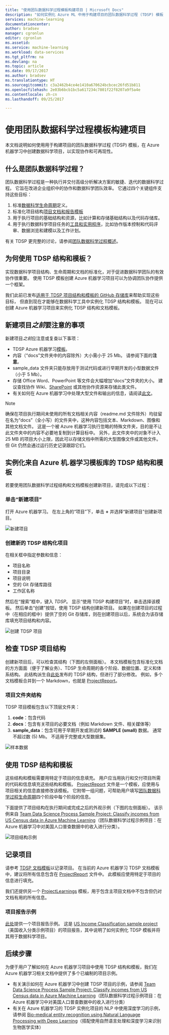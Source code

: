 ```yaml
---
title: "使用团队数据科学过程模板构建项目 | Microsoft Docs"
description: "如何实例化 Azure ML 中用于构建项目的团队数据科学过程 (TDSP) 模板，以实现协作。"
services: machine-learning
documentationcenter: 
author: bradsev
manager: cgronlun
editor: cgronlun
ms.assetid: 
ms.service: machine-learning
ms.workload: data-services
ms.tgt_pltfrm: na
ms.devlang: na
ms.topic: article
ms.date: 09/17/2017
ms.author: bradsev
ms.translationtype: HT
ms.sourcegitcommit: c3a2462b4ce4e1410a670624bcbcec26fd51b811
ms.openlocfilehash: 2e03b6bcb1bc5a617234c7801f22f8207a9f5a4e
ms.contentlocale: zh-cn
ms.lasthandoff: 09/25/2017

---
```


# <a name="structure-projects-with-team-data-science-process-template"></a>使用团队数据科学过程模板构建项目

本文档说明如何使用用于构建项目的团队数据科学过程 (TDSP) 模板，在 Azure 机器学习中创建数据科学项目，以实现协作和可再现性。 


## <a name="what-is-team-data-science-process"></a>什么是团队数据科学过程？
团队数据科学过程是一种执行并交付高级分析解决方案的敏捷、迭代的数据科学过程。 它旨在改进企业组织中的协作和数据科学团队效率。 它通过四个关键组件支持这些目标：

1. 标准[数据科学生命周期](https://github.com/Azure/Microsoft-TDSP/blob/master/Docs/lifecycle-detail.md)定义。
2. 标准化项目结构[项目文档和报告模板](https://github.com/Azure/Azure-TDSP-ProjectTemplate)
3. 用于执行项目的基础结构和资源，比如计算和存储基础结构以及代码存储库。
4. 用于执行数据科学项目任务的[工具和实用程序](https://github.com/Azure/Azure-TDSP-Utilities)，比如协作版本控制和代码评审、数据浏览和建模以及工作计划。

有关 TDSP 更完整的讨论，请参阅[团队数据科学过程概述](https://github.com/Azure/Microsoft-TDSP/blob/master/Docs/README.md)。

## <a name="why-should-you-use-tdsp-structure-and-templates"></a>为何使用 TDSP 结构和模板？
实现数据科学项目结构、生命周期和文档的标准化，对于促进数据科学团队的有效协作很重要。 使用 TDSP 模板创建 Azure 机器学习项目可以为协调团队协作提供一个框架。

我们此前已发布[适用于 TDSP 项目结构和模板的 GitHub 存储库](https://github.com/Azure/Azure-TDSP-ProjectTemplate)来帮助实现这些目标， 但直到现在才能够在数据科学工具中实例化 TDSP 结构和模板。 现在可以创建 Azure 机器学习项目来实例化 TDSP 结构和文档模板。 

## <a name="things-to-note-before-creating-a-new-project"></a>新建项目*之前*要注意的事项
新建项目*之前*应注意或复查以下事项：
* TDSP Azure 机器学习[模板](https://aka.ms/tdspamlgithubrepo)。
* 内容（“docs”文件夹中的内容除外）大小需小于 25 Mb。 请参阅下面的**注意**。
* sample\_data 文件夹只能存放用于测试代码或进行早期开发的小型数据文件（小于 5 Mb）。
* 存储 Office Word、PowerPoint 等文件会大幅增加“docs”文件夹的大小。 建议查找协作 Wiki、[SharePoint](https://products.office.com/en-us/sharepoint/collaboration) 或其他协作资源来存储此类文件。
* 有关如何在 Azure 机器学习中处理大型文件和输出的信息，请阅读[此文](http://aka.ms/aml-largefiles)。

> [!NOTE]
> 确保在项目执行期间未使用的所有文档相关内容（readme.md 文件除外）均驻留在名为“docs”（全小写）的文件夹中，这种内容包括文本、Markdown、图像和其他文档文件。 这是一个被 Azure 机器学习执行忽略的特殊文件夹，目的是不让此文件夹中的内容不必要地复制到计算目标中。 另外，此文件夹中的对象不计入 25 MB 的项目大小上限，因此可以存储文档中所需的大型图像文件或其他文件。 但 Git 仍然会通过运行历史记录跟踪它们。 

## <a name="instantiating-tdsp-structure-and-templates-from-the-azure-machine-learning-template-gallery"></a>实例化来自 Azure 机.器学习模板库的 TDSP 结构和模板
若要使用团队数据科学过程结构和文档模板创建新项目，请完成以下过程： 

### <a name="click-on-new-project"></a>单击“新建项目”
打开 Azure 机器学习。 在左上角的“项目”下，单击 **+** 并选择“新建项目”创建新项目。

![新建项目](./media/how-to-use-tdsp-in-azure-ml/instantiation-1.png)


### <a name="creating-a-new-tdsp-structured-project"></a>创建新的 TDSP 结构化项目
在相关框中指定参数和信息：

- 项目名称
- 项目目录
- 项目说明
- 空的 Git 存储库路径
- 工作区名称

然后在“搜索”框中，键入 *TDSP*。 显示“使用 TDSP 构建项目”时，单击选择该模板。 然后单击“创建”按钮，使用 TDSP 结构创建新项目。 如果在创建项目的过程中（在相应的框中）提供了空的 Git 存储库，则在创建项目以后，系统会为该存储库填充项目结构和内容。

![创建 TDSP 项目](./media/how-to-use-tdsp-in-azure-ml/instantiation-2.png)


## <a name="examine-the-tdsp-project-structure"></a>检查 TDSP 项目结构
创建新项目后，可以检查其结构（下图的左侧面板）。 本文档模板包含标准化文档的方方面面（便于了解业务）、TDSP 生命周期的各个阶段、数据位置、定义和体系结构。 此结构派生自[此处](https://github.com/Azure/Azure-TDSP-ProjectTemplate)发布的 TDSP 结构，但进行了部分修改。 例如，多个文档模板合并到一个 Markdown，也就是 [ProjectReport](https://aka.ms/tdspamlgithubrepoprojectreport)。 

### <a name="project-folder-structure"></a>项目文件夹结构
TDSP 项目模板包含以下顶层文件夹：
1. **code**：包含代码
2. **docs**：包含有关项目的必要文档（例如 Markdown 文件、相关媒体等）
3. **sample_data**：包含可用于早期开发或测试的 **SAMPLE (small)** 数据。 通常不超过数 (5) Mb。 不适用于完整或大型数据集。

![样本数据](./media/how-to-use-tdsp-in-azure-ml/instantiation-3.png)


## <a name="using-the-tdsp-structure-and-templates"></a>使用 TDSP 结构和模板
这些结构和模板需要用特定于项目的信息填充。 用户应当用执行和交付项目所需的代码和信息填充这些结构和模板。 [ProjectReport](https://aka.ms/tdspamlgithubrepoprojectreport) 文件是一个模板，应使用与项目相关的信息直接修改该模板。 它附带一组问题，可帮助用户填写[团队数据科学过程生命周期](https://github.com/Azure/Microsoft-TDSP/blob/master/Docs/lifecycle-detail.md)四个阶段中每个阶段的信息。

下面提供了项目结构在执行期间或完成之后的外观示例（下图的左侧面板）。 该示例来自 [Team Data Science Process Sample Project: Classify incomes from US Census data in Azure Machine Learning](https://github.com/Azure/MachineLearningSamples-TDSPUCIAdultIncome)（团队数据科学过程示例项目：在 Azure 机器学习中对美国人口普查数据中的收入进行分类）。

![项目结构示例](./media/how-to-use-tdsp-in-azure-ml/instantiation-4.png)

## <a name="documenting-your-project"></a>记录项目
请参考 [TDSP 文档模板](https://github.com/Azure/Azure-TDSP-ProjectTemplate)以记录项目。 在当前的 Azure 机器学习 TDSP 文档模板中，建议将所有信息包含在 [ProjectReport](https://aka.ms/tdspamlgithubrepoprojectreport) 文件中。 此模板应使用特定于项目的信息进行填充。 

我们还提供另一个 [ProjectLearnings](https://aka.ms/tdspamlgithubrepoprojectlearnings) 模板，用于包含主项目文档中不包含但仍对文档有用的所有信息。 

### <a name="example-project-report"></a>项目报告示例
[此处](https://github.com/Azure/MachineLearningSamples-TDSPUCIAdultIncome/blob/master/docs/deliveralbe_docs/ProjectReport.md)提供一个项目报告示例。 这是 [US Income Classification sample project](https://github.com/Azure/MachineLearningSamples-TDSPUCIAdultIncome)（美国收入分类示例项目）的项目报告，其中说明了如何实例化 TDSP 模板并将其用于数据科学项目。

## <a name="next-steps"></a>后续步骤
为便于用户了解如何在 Azure 机器学习项目中使用 TDSP 结构和模板，我们在 Azure 机器学习相关文档中提供了多个已编制的项目示例。

- 有关演示如何在 Azure 机器学习中创建 TDSP 项目的示例，请参阅 [Team Data Science Process Sample Project: Classify incomes from US Census data in Azure Machine Learning](https://github.com/Azure/MachineLearningSamples-TDSPUCIAdultIncome)（团队数据科学过程示例项目：在 Azure 机器学习中对美国人口普查数据中的收入进行分类） 
- 有关在 Azure 机器学习的 TDSP 实例化项目的 NLP 中使用深度学习的示例，请参阅 [Bio-medical entity recognition using Natural Language Processing with Deep Learning](https://github.com/Azure/MachineLearningSamples-BiomedicalEntityExtraction)（搭配使用自然语言处理和深度学习来识别生物医学实体）

